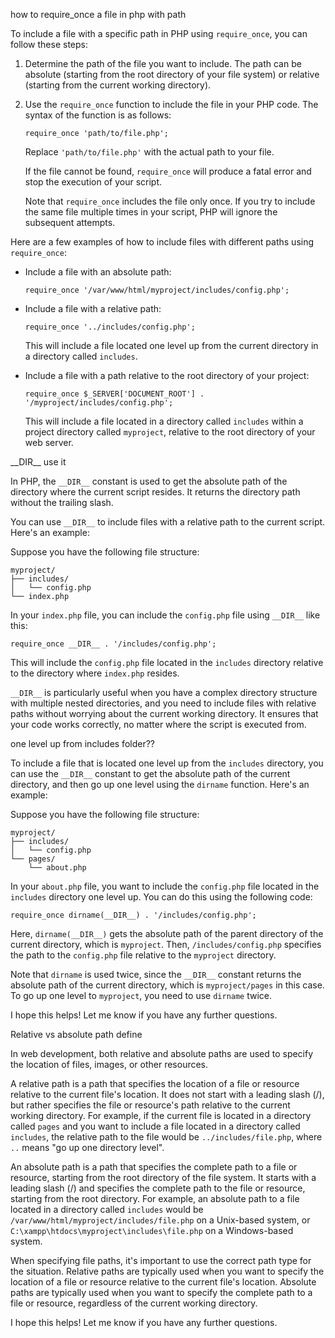how to require\_once a file in php with path

To include a file with a specific path in PHP using `require_once`, you can follow these steps:

1.  Determine the path of the file you want to include. The path can be absolute (starting from the root directory of your file system) or relative (starting from the current working directory).
    
2.  Use the `require_once` function to include the file in your PHP code. The syntax of the function is as follows:
    
    ```
    require_once 'path/to/file.php';
    
    ```
    
    Replace `'path/to/file.php'` with the actual path to your file.
    
    If the file cannot be found, `require_once` will produce a fatal error and stop the execution of your script.
    
    Note that `require_once` includes the file only once. If you try to include the same file multiple times in your script, PHP will ignore the subsequent attempts.
    

Here are a few examples of how to include files with different paths using `require_once`:

-   Include a file with an absolute path:
    
    ```
    require_once '/var/www/html/myproject/includes/config.php';
    
    ```
    
-   Include a file with a relative path:
    
    ```
    require_once '../includes/config.php';
    
    ```
    
    This will include a file located one level up from the current directory in a directory called `includes`.
    
-   Include a file with a path relative to the root directory of your project:
    
    ```
    require_once $_SERVER['DOCUMENT_ROOT'] . '/myproject/includes/config.php';
    
    ```
    
    This will include a file located in a directory called `includes` within a project directory called `myproject`, relative to the root directory of your web server.
    


\_\_DIR\_\_ use it

In PHP, the `__DIR__` constant is used to get the absolute path of the directory where the current script resides. It returns the directory path without the trailing slash.

You can use `__DIR__` to include files with a relative path to the current script. Here's an example:

Suppose you have the following file structure:

```
myproject/
├── includes/
│   └── config.php
└── index.php

```

In your `index.php` file, you can include the `config.php` file using `__DIR__` like this:

```
require_once __DIR__ . '/includes/config.php';

```

This will include the `config.php` file located in the `includes` directory relative to the directory where `index.php` resides.

`__DIR__` is particularly useful when you have a complex directory structure with multiple nested directories, and you need to include files with relative paths without worrying about the current working directory. It ensures that your code works correctly, no matter where the script is executed from.


one level up from includes folder??

To include a file that is located one level up from the `includes` directory, you can use the `__DIR__` constant to get the absolute path of the current directory, and then go up one level using the `dirname` function. Here's an example:

Suppose you have the following file structure:

```
myproject/
├── includes/
│   └── config.php
└── pages/
    └── about.php

```

In your `about.php` file, you want to include the `config.php` file located in the `includes` directory one level up. You can do this using the following code:

```
require_once dirname(__DIR__) . '/includes/config.php';

```

Here, `dirname(__DIR__)` gets the absolute path of the parent directory of the current directory, which is `myproject`. Then, `/includes/config.php` specifies the path to the `config.php` file relative to the `myproject` directory.

Note that `dirname` is used twice, since the `__DIR__` constant returns the absolute path of the current directory, which is `myproject/pages` in this case. To go up one level to `myproject`, you need to use `dirname` twice.

I hope this helps! Let me know if you have any further questions.


Relative vs absolute path define

In web development, both relative and absolute paths are used to specify the location of files, images, or other resources.

A relative path is a path that specifies the location of a file or resource relative to the current file's location. It does not start with a leading slash (/), but rather specifies the file or resource's path relative to the current working directory. For example, if the current file is located in a directory called `pages` and you want to include a file located in a directory called `includes`, the relative path to the file would be `../includes/file.php`, where `..` means "go up one directory level".

An absolute path is a path that specifies the complete path to a file or resource, starting from the root directory of the file system. It starts with a leading slash (/) and specifies the complete path to the file or resource, starting from the root directory. For example, an absolute path to a file located in a directory called `includes` would be `/var/www/html/myproject/includes/file.php` on a Unix-based system, or `C:\xampp\htdocs\myproject\includes\file.php` on a Windows-based system.

When specifying file paths, it's important to use the correct path type for the situation. Relative paths are typically used when you want to specify the location of a file or resource relative to the current file's location. Absolute paths are typically used when you want to specify the complete path to a file or resource, regardless of the current working directory.

I hope this helps! Let me know if you have any further questions.
